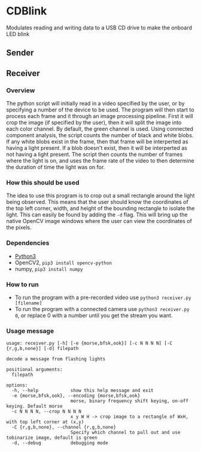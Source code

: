 # CDBlink
Modulates reading and writing data to a USB CD drive to make the onboard LED blink 

## Sender

## Receiver

### Overview
The python script will initially read in a video specified by the user, or by specifying a number of the device to be used. The
program will then start to process each frame and it through an
image processing pipeline. First it will crop the image (if
specified by the user), then it will split the image into each color channel.
By default, the green channel is used. Using connected component analysis, the
script counts the number of black and white blobs. If any white blobs exist in
the frame, then that frame will be interperted as having a light present. If a
blob doesn't exist, then it will be interperted as not having a light present.
The script then counts the number of frames where the light is on, and uses the
frame rate of the video to then determine the duration of time the light was on
for.

### How this should be used
The idea to use this program is to crop out a small rectangle around the light
being observed. This means that the user should know the coordinates of the
top left corner, width, and height of the bounding rectangle to isolate the
light. This can easily be found by adding the `-d` flag. This will bring up the 
native OpenCV image windows where the user can view the coordinates of the pixels. 

### Dependencies
- [Python3](https://www.python.org/downloads/)
- OpenCV2, `pip3 install opencv-python`
- numpy, `pip3 install numpy`

### How to run
- To run the program with a pre-recorded video use `python3 receiver.py [filename]`
- To run the program with a connected camera use `python3 receiver.py 0`, or replace 0 with a number until you get the stream you want.

### Usage message
```
usage: receiver.py [-h] [-e {morse,bfsk,ook}] [-c N N N N] [-C {r,g,b,none}] [-d] filepath

decode a message from flashing lights

positional arguments:
  filepath

options:
  -h, --help            show this help message and exit
  -e {morse,bfsk,ook}, --encoding {morse,bfsk,ook}
                        morse, binary frequency shift keying, on-off keying. Default morse
  -c N N N N, --crop N N N N
                        x y W H -> crop image to a rectangle of WxH, with top left corner at (x,y)
  -C {r,g,b,none}, --channel {r,g,b,none}
                        Specify which channel to pull out and use tobinarize image, default is green
  -d, --debug           debugging mode
```
